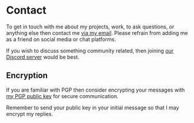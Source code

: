 # Contact

To get in touch with me about my projects, work, to ask questions, or anything else then contact me [via my email](mailto:contact@viral32111.com). Please refrain from adding me as a friend on social media or chat platforms.

If you wish to discuss something community related, then joining [our Discord server](/discord) would be best.

## Encryption

If you are familiar with PGP then consider encrypting your messages with [my PGP public key](/public.txt) for secure communication.

Remember to send your public key in your initial message so that I may encrypt my replies.
